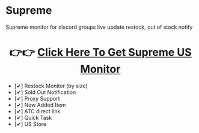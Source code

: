 # Supreme
Supreme monitor for discord groups live update restock, out of stock notify

<center></b><h1>👉👉 <a href="https://atlas-sole.ml/">Click Here To Get Supreme US Monitor</a></h1></b></center>

- [✔] Restock Monitor (by size)
- [✔] Sold Out Notification
- [✔] Proxy Support
- [✔] New Added Item
- [✔] ATC direct link
- [✔] Quick Task
- [✔] US Store
